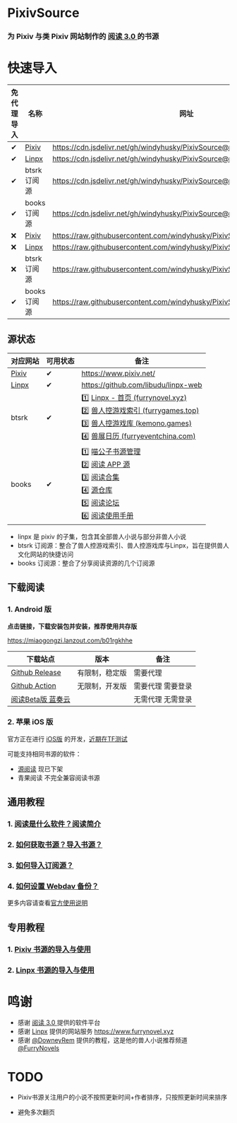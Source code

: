 # PixivSource

### 为 Pixiv 与类 Pixiv 网站制作的 [阅读 3.0 ](https://github.com/gedoor/legado) 的书源


# 快速导入

| 免代理导入 | 名称                                 | 网址                                                         |
| -------- | ------------------------------------ | ------------------------------------------------------------ |
| ✔        | [Pixiv](https://www.pixiv.net/)      | https://cdn.jsdelivr.net/gh/windyhusky/PixivSource@main/pixiv.json |
| ✔        | [Linpx](https://linpx.linpicio.com/) | https://cdn.jsdelivr.net/gh/windyhusky/PixivSource@main/linpx.json |
| ✔        | btsrk 订阅源                          | https://cdn.jsdelivr.net/gh/windyhusky/PixivSource@main/btsrkWeb.json |
| ✔        | books 订阅源                          | https://cdn.jsdelivr.net/gh/windyhusky/PixivSource@main/books.json |
| ❌       | [Pixiv](https://www.pixiv.net/)      | https://raw.githubusercontent.com/windyhusky/PixivSource/main/pixiv.json |
| ❌       | [Linpx](https://linpx.linpicio.com/) | https://raw.githubusercontent.com/windyhusky/PixivSource/main/linpx.json |
| ❌       | btsrk 订阅源                          | https://raw.githubusercontent.com/windyhusky/PixivSource/main/btsrkWeb.json |
| ✔        | books 订阅源                         | https://raw.githubusercontent.com/windyhusky/PixivSource/main/books.json |


## 源状态

| 对应网站 | 可用状态 | 备注 |
| ----- | -------- | ----------------------------------------------- |
| [Pixiv](https://www.pixiv.net/) | ✔ | https://www.pixiv.net/ |
| [Linpx](https://linpx.linpicio.com/) | ✔ | https://github.com/libudu/linpx-web |
| btsrk | ✔ | 1️⃣ [Linpx - 首页 (furrynovel.xyz)](https://www.furrynovel.xyz/)<br />2️⃣ [兽人控游戏索引 (furrygames.top)](https://furrygames.top/zh-cn/list.html)<br />3️⃣ [兽人控游戏库 (kemono.games)](https://kemono.games/zh-Hans)<br />4️⃣ [兽展日历 (furryeventchina.com)](https://www.furryeventchina.com) |
| books | ✔ | 1️⃣ [喵公子书源管理](https://yd.mgz6.cc/)<br/>2️⃣ [阅读 APP 源](https://legado.aoaostar.com/)<br/>3️⃣ [阅读合集](https://flowus.cn/share/923f5a35-6dcf-47d1-b8eb-b9c5ef3ed39b/)<br/>4️⃣ [源仓库](https://www.yckceo.com/yuedu/index/index.html)<br/>5️⃣ [阅读论坛](https://legado.cn/)<br/>6️⃣ [阅读使用手册](https://www.yuque.com/legado/wiki) |

- linpx 是 pixiv 的子集，包含其全部兽人小说与部分非兽人小说
- btsrk 订阅源：整合了兽人控游戏索引、兽人控游戏库与Linpx，旨在提供兽人文化网站的快捷访问
- books 订阅源：整合了分享阅读资源的几个订阅源

## 下载阅读

### 1. Android 版

**点击链接，下载安装包并安装，推荐使用共存版**

https://miaogongzi.lanzout.com/b01rgkhhe

| 下载站点                                                     | 版本           | 备注                 |
| ------------------------------------------------------------ | -------------- | -------------------- |
| [Github Release](https://github.com/gedoor/legado/releases/latest) | 有限制，稳定版 | 需要代理             |
| [Github Action](https://github.com/gedoor/legado/actions)    | 无限制，开发版 | 需要代理    需要登录 |
| [阅读Beta版 蓝奏云](https://miaogongzi.lanzout.com/b01rgkhhe) |                | 无需代理    无需登录 |

### 2. 苹果 iOS 版

官方正在进行 [iOS版](https://github.com/gedoor/YueDuFlutter) 的开发，[近期在TF测试](https://gedoor.github.io/download)

可能支持相同书源的软件：

- [源阅读](https://github.com/kaich/Yuedu) 现已下架
- 青果阅读 不完全兼容阅读书源




## 通用教程
### 1. [阅读是什么软件？阅读简介](./doc/Legado.md)
### 2. [如何获取书源？导入书源？](./doc/Import.md)
### 3. [如何导入订阅源？](./doc/Import2.md)
### 4. [如何设置 Webdav 备份？](./doc/WebdavBackup.md)

更多内容请查看[官方使用说明](https://www.yuque.com/legado/wiki/xz)


## 专用教程
### 1. [Pixiv 书源的导入与使用](./doc/Pixiv.md)
### 2. [Linpx 书源的导入与使用](./doc/Linpx.md)


# 鸣谢
- 感谢 [阅读 3.0 ](https://github.com/gedoor/legado) 提供的软件平台
- 感谢 [Linpx](https://github.com/libudu/linpx-web) 提供的网站服务 https://www.furrynovel.xyz
- 感谢 [@DowneyRem](https://github.com/DowneyRem) 提供的教程，这是他的兽人小说推荐频道 [@FurryNovels](https://t.me/FurryNovels)

# TODO

- Pixiv书源关注用户的小说不按照更新时间+作者排序，只按照更新时间来排序

- 避免多次翻页
